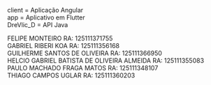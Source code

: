 client = Aplicação Angular <br>
app = Aplicativo em Flutter <br>
DreVlic_D = API Java <br>

FELIPE MONTEIRO RA: 125111371755 <br>
GABRIEL RIBERI KOA RA: 125111356168 <br>
GUILHERME SANTOS DE OLIVEIRA RA: 125111366950 <br>
HELCIO GABRIEL BATISTA DE OLIVEIRA ALMEIDA RA: 125111355083 <br>
PAULO MACHADO FRAGA MATOS RA: 125111348107 <br>
THIAGO CAMPOS UGLAR RA: 125111360203
